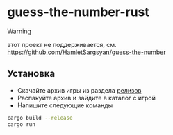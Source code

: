 # guess-the-number-rust

> [!WARNING]
> этот проект не поддерживается, см. https://github.com/HamletSargsyan/guess-the-number

## Установка

- Скачайте архив игры из раздела [релизов](https://github.com/HamletSargsyan/guess-the-number-rust/releases/latest)
- Распакуйте архив и зайдите в каталог с игрой
- Напишите следующие команды

```bash
cargo build --release
cargo run
```

